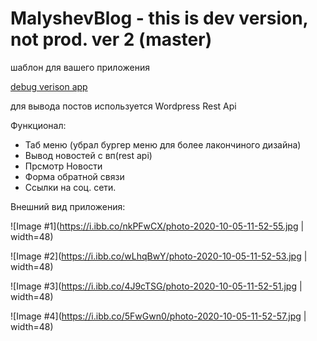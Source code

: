 # MalyshevBlog - this is dev version, not prod. ver 2 (master)

шаблон для вашего приложения

[debug verison app](http://blog.ruvem.ru/app-debug.apk)

для вывода постов используется Wordpress Rest Api

Функционал:
- Таб меню (убрал бургер меню для более лакончиного дизайна)
- Вывод новостей с вп(rest api)
- Прсмотр Новости
- Форма обратной связи
- Ссылки на соц. сети.

Внешний вид приложения:

![Image #1](https://i.ibb.co/nkPFwCX/photo-2020-10-05-11-52-55.jpg | width=48)

![Image #2](https://i.ibb.co/wLhqBwY/photo-2020-10-05-11-52-53.jpg | width=48)

![Image #3](https://i.ibb.co/4J9cTSG/photo-2020-10-05-11-52-51.jpg | width=48)

![Image #4](https://i.ibb.co/5FwGwn0/photo-2020-10-05-11-52-57.jpg | width=48)


